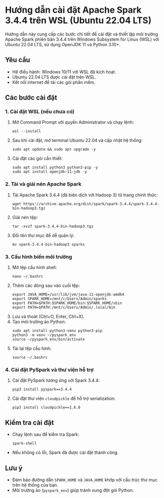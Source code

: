 # Hướng dẫn cài đặt Apache Spark 3.4.4 trên WSL (Ubuntu 22.04 LTS)

Hướng dẫn này cung cấp các bước chi tiết để cài đặt và thiết lập môi trường Apache Spark phiên bản 3.4.4 trên Windows Subsystem for Linux (WSL) với Ubuntu 22.04 LTS, sử dụng OpenJDK 11 và Python 3.10+.

## Yêu cầu
- Hệ điều hành: Windows 10/11 với WSL đã kích hoạt.
- Ubuntu 22.04 LTS được cài đặt trên WSL.
- Kết nối internet để tải các gói phần mềm.

## Các bước cài đặt

### 1. Cài đặt WSL (nếu chưa có)
1. Mở Command Prompt với quyền Administrator và chạy lệnh:
   ```
   wsl --install
   ```
2. Sau khi cài đặt, mở terminal Ubuntu 22.04 và cập nhật hệ thống:
   ```
   sudo apt update && sudo apt upgrade -y
   ```
3. Cài đặt các gói cần thiết:
   ```
   sudo apt install python3 python3-pip -y
   sudo apt install openjdk-11-jdk -y
   ```

### 2. Tải và giải nén Apache Spark
1. Tải Apache Spark 3.4.4 (đã biên dịch với Hadoop 3) từ trang chính thức:
   ```
   wget https://archive.apache.org/dist/spark/spark-3.4.4/spark-3.4.4-bin-hadoop3.tgz
   ```
2. Giải nén tệp:
   ```
   tar -xvzf spark-3.4.4-bin-hadoop3.tgz
   ```
3. Đổi tên thư mục để dễ quản lý:
   ```
   mv spark-3.4.4-bin-hadoop3 sparks
   ```

### 3. Cấu hình biến môi trường
1. Mở tệp cấu hình shell:
   ```
   nano ~/.bashrc
   ```
2. Thêm các dòng sau vào cuối tệp:
   ```
   export JAVA_HOME=/usr/lib/jvm/java-11-openjdk-amd64
   export SPARK_HOME=/mnt/c/Users/Admin/sparks
   export PATH=$PATH:$SPARK_HOME/bin:$SPARK_HOME/sbin
   export PATH=$PATH:/mnt/c/Users/Admin/.local/bin
   ```
3. Lưu và thoát (Ctrl+O, Enter, Ctrl+X).
4. Tạo môi trường ảo Python:
   ```
   sudo apt install python3-venv python3-pip
   python3 -m venv ~/pyspark_env
   source ~/pyspark_env/bin/activate
   ```
5. Tải lại tệp cấu hình:
   ```
   source ~/.bashrc
   ```

### 4. Cài đặt PySpark và thư viện hỗ trợ
1. Cài đặt PySpark tương ứng với Spark 3.4.4:
   ```
   pip3 install pyspark==3.4.4
   ```
2. Cài đặt thư viện `cloudpickle` để hỗ trợ serialization:
   ```
   pip3 install cloudpickle==1.6.0
   ```

## Kiểm tra cài đặt
- Chạy lệnh sau để kiểm tra Spark:
  ```
  spark-shell
  ```
- Nếu không có lỗi, Spark đã được cài đặt thành công.

## Lưu ý
- Đảm bảo đường dẫn `SPARK_HOME` và `JAVA_HOME` khớp với cấu trúc thư mục trên hệ thống của bạn.
- Môi trường ảo (`pyspark_env`) giúp tránh xung đột gói Python.